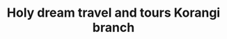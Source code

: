 ---
title: "Holy dream travel and tours Korangi branch"
url: /karachi/holy-dream-travel-and-tours-korangi-branch/
shop: Reisebüro
---